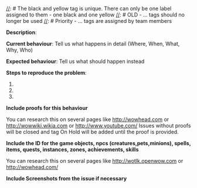 [//]: # (>>> INFORMATION ABOUT TAGS <<<)
[//]: # The black and yellow tag is unique. There can only be one label assigned to them - one black and one yellow
[//]: # OLD - ... tags should no longer be used
[//]: # Priority - ... tags are assigned by team members

**Description**:

**Current behaviour**: Tell us what happens in detail (Where, When, What, Why, Who)

**Expected behaviour**: Tell us what should happen instead

**Steps to reproduce the problem**:

1. 
2. 
3. 

**Include proofs for this behaviour**

You can research this on several pages like http://wowhead.com or http://wowwiki.wikia.com or http://www.youtube.com/
Issues without proofs will be closed and tag On Hold will be added until the proof is provided.

**Include the ID for the game objects, npcs (creatures,pets,minions), spells, items, quests, instances, zones, achievements, skills**

You can research this on several pages like http://wotlk.openwow.com or http://wowhead.com/

**Include Screenshots from the issue if necessary**



